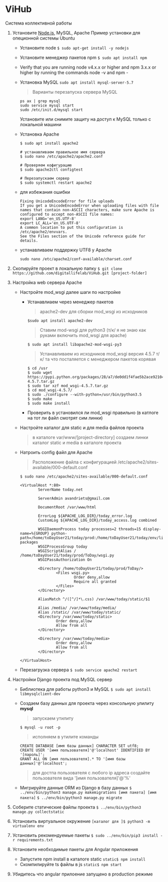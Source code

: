 # ViHub
Система коллективной работы

1. Установите [Node.js](https://nodejs.org), MySQL, Apache
    Пример установки для опеционной системы Ubuntu
    - Установите node
    `$ sudo apt-get install -y nodejs`
    - Установите менеджер пакетов npm
    `$ sudo apt install npm`
    - Verify that you are running node v4.x.x or higher and npm 3.x.x or higher
        by running the commands node -v and npm -
    - Установка MySQL
        `sudo apt install mysql-server-5.7`
        > Варианты перезапуска сервера MySQL

        ```
        ps ax | grep mysql
        sudo service mysql start
        sudo /etc/init.d/mysql start
        ```
        Установите или снимите защиту на доступ к MySQL только с локальной машини
    - Установка Apache
        ```
        $ sudo apt install apache2

        # устанавливаем правильное имя сервера
        $ sudo nano /etc/apache2/apache2.conf

        # Проверяем кофигурацию
        $ sudo apache2ctl configtest

        # Перезапускаем сервер
        $ sudo systemctl restart apache2
        ```
    - для избежания ошибки
        ```
        Fixing UnicodeEncodeError for file uploads
        If you get a UnicodeEncodeError when uploading files with file names that contain non-ASCII characters, make sure Apache is configured to accept non-ASCII file names:
        export LANG='en_US.UTF-8'
        export LC_ALL='en_US.UTF-8'
        A common location to put this configuration is /etc/apache2/envvars.
        See the Files section of the Unicode reference guide for details.
        ```
    - устанавливаем поддержку UTF8 у Apache
        ```
        sudo nano /etc/apache2/conf-available/charset.conf
        ```
2. Скопируйте проект в локальную папку
    ```$ git clone https://github.com/digitallifelab/ViHub.git [project-folder]```

3. Настройка web сервера Apache

    - Настройте mod_wsgi далее шаги по настройке
        - Устанавлиаем через менеджер пакетов
            > apache2-dev для сборки mod_wsgi из исходников

            `$sudo apt install apache2-dev`
            > Ставим mod-wsgi для python3 (т/к/ я не знаю как руками включить mod_wsgi для apache)

            `$ sudo apt install libapache2-mod-wsgi-py3`

            > Устанавливаем из исходников mod_wsgi версия 4.5.7 т/к/ та что посталяется с менеджером пакетов корявая

            ```
            $ cd /usr
            $ sudo wget https://pypi.python.org/packages/28/a7/de0dd1f4fae5b2ace921042071ae8563ce47dac475b332e288bc1d773e8d/mod_wsgi-4.5.7.tar.gz
            $ sudo tar xzf mod_wsgi-4.5.7.tar.gz
            $ cd mod_wsgi-4.5.7/
            $ sudo ./configure --with-python=/usr/bin/python3.5
            $ sudo make
            $ sudo make install
            ```

        - Проверить в установился ли mod_wsgi правильно (в катлоге на тот ли файл смотрят сим линки)


    - Настройте каталог для static и для media файлов проекта
        >в каталоге var/www/[project-directory] создаем линки каталог static и media в каталоге проекта

    - Натроить config файл для Apache
        >Расположение файла с конфигурацией /etc/apache2/sites-available/000-default.conf

        `$ sudo nano /etc/apache2/sites-available/000-default.conf`


        ```
        <VirtualHost *:80>
                ServerName today.net

                ServerAdmin avandriets@gmail.com

                DocumentRoot /var/www/html

                ErrorLog ${APACHE_LOG_DIR}/today_error.log
                CustomLog ${APACHE_LOG_DIR}/today_access.log combined

                WSGIDaemonProcess today processes=2 threads=15 display-name=%{GROUP} python-path=/home/toDayUser21/today/prod:/home/toDayUser21/today/env/lib/python3.5/site-packages
                WSGIProcessGroup today
                WSGIScriptAlias / /home/toDayUser21/today/prod/ToDay/wsgi.py
                WSGIPassAuthorization On

                <Directory /home/toDayUser21/today/prod/ToDay/>
                        <Files wsgi.py>
                                Order deny,allow
                                Require all granted
                        </Files>
                </Directory>

                AliasMatch ^/([^/]*\.css) /var/www/today/static/$1

                Alias /media/ /var/www/today/media/
                Alias /static/ /var/www/today/static/
                <Directory /var/www/today/static>
                        Order deny,allow
                        Allow from all
                </Directory>

                <Directory /var/www/today/media>
                        Order deny,allow
                        Allow from all
                </Directory>

        </VirtualHost>
        ```

    - Перезагрузка сервера
        `$ sudo service apache2 restart`
4. Настройки Django проекта под MySQL сервер
    - Библиотека для работы python3 и MySQL
        `$ sudo apt install libmysqlclient-dev`
    - Создаем базу данных для проекта через консольную улилиту **mysql**
        > запускаем утилиту

        `$ mysql -u root -p`

        > исполняем в утилите команды
        ```
        CREATE DATABASE [имя базы данных] CHARACTER SET utf8;
        CREATE USER '[имя пользователя]'@'localhost' IDENTIFIED BY '[пароль]';
        GRANT ALL ON [имя пользователя].* TO '[имя базы данных]'@'localhost';
        ```

        > для достпа пользователя с любого ip адреса создайте пользователя вида '[имя пользователя]'@'%'

    - Мигрируйте данные ORM из Django в базу данных
        `$ ../env/bin/python3 manage.py makemigrations [имя пакета] [имя пакета]`
        `$ ../env/bin/python3 manage.py migrate`

5. Соберите статические файлы проекта
`$ ../env/bin/python3 manage.py collectstatic`

6. Установить виртуальное окружение
`[каталог для ]$ python3 -m virtualenv env`

7. Установить рекомендуемые пакеты
`$ sudo ../env/bin/pip3 install -r requirements.txt`

8. Установите необходимые пакеты для Angular приложения
    - Запустите npm install в каталоге static
    `static$ npm install`
    - Скомпилируйте ts файлы в js
    `static$ npm start`

9. Убидитесь что angular прилоение запущено в production режиме

